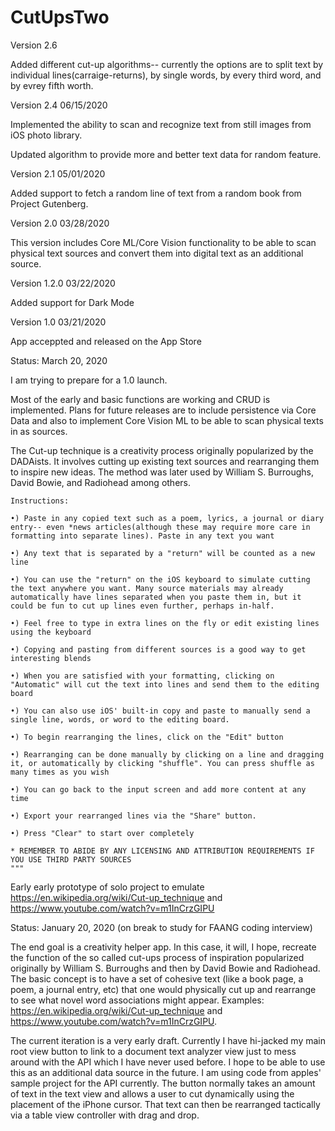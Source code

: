 # CutUpsTwo

Version 2.6

Added different cut-up algorithms-- currently the options are to split text by individual lines(carraige-returns), by single words, by every third word, and by evrey fifth worth. 


Version 2.4
06/15/2020

Implemented the ability to scan and recognize text from still images from iOS photo library. 

Updated algorithm to provide more and better text data for random feature.


Version 2.1
05/01/2020

Added support to fetch a random line of text from a random book from Project Gutenberg.

Version 2.0 
03/28/2020

This version includes Core ML/Core Vision functionality to be able to scan physical text sources and convert them into digital text as an additional source. 


Version 1.2.0 
03/22/2020

Added support for Dark Mode


Version 1.0
03/21/2020

App acceppted and released on the App Store


Status: March 20, 2020

I am trying to prepare for a 1.0 launch.

Most of the early and basic functions are working and CRUD is implemented. Plans for future releases are to include persistence via Core Data and also to implement Core Vision ML to be able to scan physical texts in as sources. 


The Cut-up technique is a creativity process originally popularized by the DADAists. It involves cutting up existing text sources and rearranging them to inspire new ideas. The method was later used by William S. Burroughs, David Bowie, and Radiohead among others. 
    
    Instructions:

    •) Paste in any copied text such as a poem, lyrics, a journal or diary entry-- even *news articles(although these may require more care in formatting into separate lines). Paste in any text you want
    
    •) Any text that is separated by a "return" will be counted as a new line

    •) You can use the "return" on the iOS keyboard to simulate cutting the text anywhere you want. Many source materials may already automatically have lines separated when you paste them in, but it could be fun to cut up lines even further, perhaps in-half. 

    •) Feel free to type in extra lines on the fly or edit existing lines using the keyboard
    
    •) Copying and pasting from different sources is a good way to get interesting blends
        
    •) When you are satisfied with your formatting, clicking on "Automatic" will cut the text into lines and send them to the editing board

    •) You can also use iOS' built-in copy and paste to manually send a single line, words, or word to the editing board.

    •) To begin rearranging the lines, click on the "Edit" button
    
    •) Rearranging can be done manually by clicking on a line and dragging it, or automatically by clicking "shuffle". You can press shuffle as many times as you wish
    
    •) You can go back to the input screen and add more content at any time
    
    •) Export your rearranged lines via the "Share" button.

    •) Press "Clear" to start over completely

    * REMEMBER TO ABIDE BY ANY LICENSING AND ATTRIBUTION REQUIREMENTS IF YOU USE THIRD PARTY SOURCES
    """


Early early prototype of solo project to emulate https://en.wikipedia.org/wiki/Cut-up_technique and https://www.youtube.com/watch?v=m1InCrzGIPU

Status: January 20, 2020 (on break to study for FAANG coding interview)

The end goal is a creativity helper app. In this case, it will, I hope, recreate the function of the so called cut-ups process of inspiration popularized originally by William S. Burroughs and then by David Bowie and Radiohead. The basic concept is to have a set of cohesive text (like a book page, a poem, a journal entry, etc) that one would physically cut up and rearrange to see what novel word associations might appear. Examples: https://en.wikipedia.org/wiki/Cut-up_technique and https://www.youtube.com/watch?v=m1InCrzGIPU. 


The current iteration is a very early draft. Currently I have hi-jacked my main root view button to link to a document text analyzer view just to mess around with the API which I have never used before. I hope to be able to use this as an additional data source in the future. I am using code from apples' sample project for the API currently. The button normally takes an amount of text in the text view and allows a user to cut dynamically using the placement of the iPhone cursor.  That text can then be rearranged tactically via a table view controller with drag and drop. 


